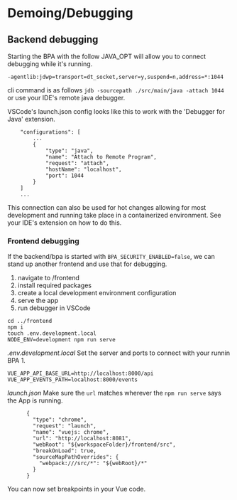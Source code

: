 # Demoing/Debugging

## Backend debugging
Starting the BPA with the follow JAVA_OPT will allow you to connect debugging while it's running. 

```
-agentlib:jdwp=transport=dt_socket,server=y,suspend=n,address=*:1044
```

cli command is as follows `jdb -sourcepath ./src/main/java -attach 1044` or use your IDE's remote java debugger.

VSCode's launch.json config looks like this to work with the 'Debugger for Java' extension.

```
    "configurations": [
        ...
        {
            "type": "java",
            "name": "Attach to Remote Program",
            "request": "attach",
            "hostName": "localhost",
            "port": 1044
        }
    ]
    ...
```

This connection can also be used for hot changes allowing for most development and running take place in a containerized environment. See your IDE's extension on how to do this. 

### Frontend debugging
If the backend/bpa is started with `BPA_SECURITY_ENABLED=false`, we can stand up another frontend and use that for debugging.


1. navigate to /frontend
2. install required packages
3. create a local development environment configuration
4. serve the app
5. run debugger in VSCode

```
cd ../frontend
npm i
touch .env.development.local
NODE_ENV=development npm run serve
```

*.env.development.local*
Set the server and ports to connect with your runnin BPA 1.

```
VUE_APP_API_BASE_URL=http://localhost:8000/api
VUE_APP_EVENTS_PATH=localhost:8000/events
```

*launch.json*
Make sure the `url` matches wherever the `npm run serve` says the App is running.

```
      {
        "type": "chrome",
        "request": "launch",
        "name": "vuejs: chrome",
        "url": "http://localhost:8081",
        "webRoot": "${workspaceFolder}/frontend/src",
        "breakOnLoad": true,
        "sourceMapPathOverrides": {
          "webpack:///src/*": "${webRoot}/*"
        }
      }
```

You can now set breakpoints in your Vue code.
